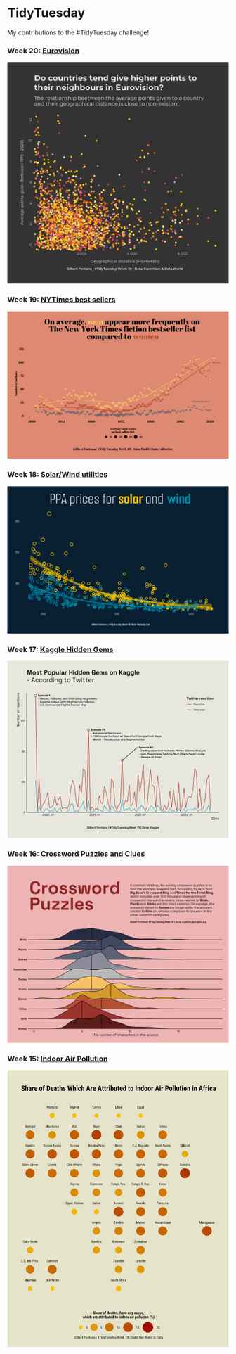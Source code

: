 # TidyTuesday
My contributions to the #TidyTuesday challenge!

### Week 20: [Eurovision](https://github.com/gilbertfontana/TidyTuesday/tree/main/Week20)
![](https://github.com/gilbertfontana/TidyTuesday/blob/main/Week20/tidytuesday_week_20.png)

### Week 19: [NYTimes best sellers](https://github.com/gilbertfontana/TidyTuesday/tree/main/Week19)
![](https://github.com/gilbertfontana/TidyTuesday/blob/main/Week19/tidytuesday_week_19.png)

### Week 18: [Solar/Wind utilities](https://github.com/gilbertfontana/TidyTuesday/tree/main/Week18)
![](https://github.com/gilbertfontana/TidyTuesday/blob/main/Week18/tidytuesday_week_18.png)

### Week 17: [Kaggle Hidden Gems](https://github.com/gilbertfontana/TidyTuesday/tree/main/Week17)
![](https://github.com/gilbertfontana/TidyTuesday/blob/main/Week17/tidytuesday_week_17.png)

### Week 16: [Crossword Puzzles and Clues](https://github.com/gilbertfontana/TidyTuesday/tree/main/Week16)
![](https://github.com/gilbertfontana/TidyTuesday/blob/main/Week16/tidytuesday_week_16.png)

### Week 15: [Indoor Air Pollution](https://github.com/gilbertfontana/TidyTuesday/tree/main/Week15)
![](https://github.com/gilbertfontana/TidyTuesday/blob/main/Week15/tidytuesday_week_15.png)

